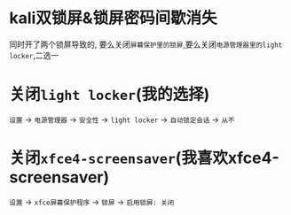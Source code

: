 # kali双锁屏&锁屏密码间歇消失
同时开了两个锁屏导致的, 要么关闭`屏幕保护里的锁屏`,要么关闭`电源管理器里的light locker`,二选一

# 关闭`light locker`(我的选择)
`设置` -> `电源管理器` ->  `安全性` -> `light locker` -> `自动锁定会话` -> `从不`

# 关闭`xfce4-screensaver`(我喜欢xfce4-screensaver)
`设置` -> `xfce屏幕保护程序` -> `锁屏` -> `启用锁屏: 关闭`
